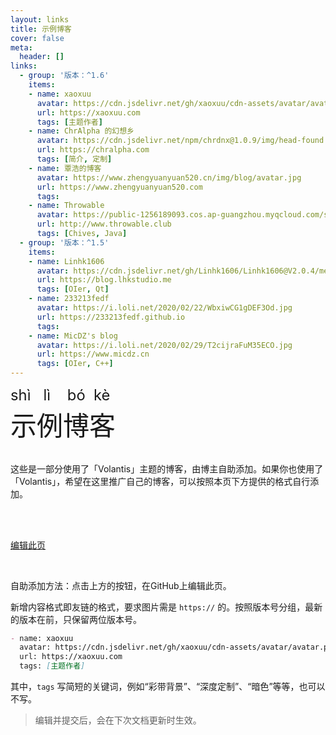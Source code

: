 ```yaml
---
layout: links
title: 示例博客
cover: false
meta:
  header: []
links:
  - group: '版本：^1.6'
    items:
    - name: xaoxuu
      avatar: https://cdn.jsdelivr.net/gh/xaoxuu/cdn-assets/avatar/avatar.png
      url: https://xaoxuu.com
      tags: [主题作者]
    - name: ChrAlpha 的幻想乡
      avatar: https://cdn.jsdelivr.net/npm/chrdnx@1.0.9/img/head-found.png
      url: https://chralpha.com
      tags: [简介, 定制]
    - name: 覃浩的博客
      avatar: https://www.zhengyuanyuan520.cn/img/blog/avatar.jpg
      url: https://www.zhengyuanyuan520.com
      tags:
    - name: Throwable
      avatar: https://public-1256189093.cos.ap-guangzhou.myqcloud.com/static/doge_avatar.jpg
      url: http://www.throwable.club
      tags: [Chives, Java]
  - group: '版本：^1.5'
    items:
    - name: Linhk1606
      avatar: https://cdn.jsdelivr.net/gh/Linhk1606/Linhk1606@V2.0.4/me.jpg
      url: https://blog.lhkstudio.me
      tags: [OIer, Qt]
    - name: 233213fedf
      avatar: https://i.loli.net/2020/02/22/WbxiwCG1gDEF3Od.jpg
      url: https://233213fedf.github.io
      tags:
    - name: MicDZ's blog
      avatar: https://i.loli.net/2020/02/29/T2cijraFuM35ECO.jpg
      url: https://www.micdz.cn
      tags: [OIer, C++]
---
```


<p center style='font-size:1.7em;margin:0;line-height:1.2'><red>shì</red>&nbsp;&nbsp;&nbsp;<yellow>lì</yellow>&nbsp;&nbsp;&nbsp;&nbsp;<green>bó</green>&nbsp;&nbsp;<blue>kè</blue></p>
<p center style='font-size:3em;margin:0'><red>示</red><yellow>例</yellow><green>博</green><blue>客</blue></p>
<br>

这些是一部分使用了「Volantis」主题的博客，由博主自助添加。如果你也使用了「Volantis」，希望在这里推广自己的博客，可以按照本页下方提供的格式自行添加。


<!-- more -->

<br><br>

<btn large center>[<i class='fas fa-edit'></i> 编辑此页](https://github.com/xaoxuu/volantis-docs/blob/master/source/examples/index.md)</btn>

<br>

自助添加方法：点击上方的按钮，在GitHub上编辑此页。

新增内容格式即友链的格式，要求图片需是 `https://` 的。按照版本号分组，最新的版本在前，只保留两位版本号。

```md 举个栗子
- name: xaoxuu
  avatar: https://cdn.jsdelivr.net/gh/xaoxuu/cdn-assets/avatar/avatar.png
  url: https://xaoxuu.com
  tags: [主题作者]
```

其中，`tags` 写简短的关键词，例如“彩带背景”、“深度定制”、“暗色”等等，也可以不写。

> 编辑并提交后，会在下次文档更新时生效。
